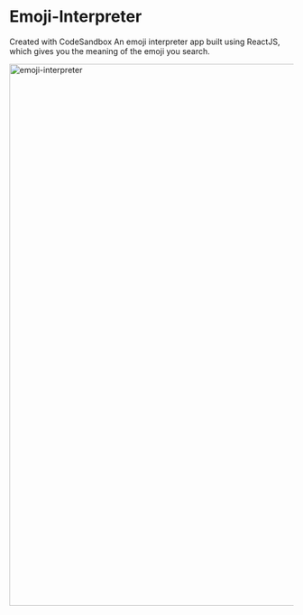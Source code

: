# Emoji-Interpreter
Created with CodeSandbox
An emoji interpreter app built using ReactJS, which gives you the meaning of the emoji you search.

<img width="960" alt="emoji-interpreter" src="https://user-images.githubusercontent.com/89584374/190837740-01c45ae6-6041-4c8e-a419-774501d717fd.png">

